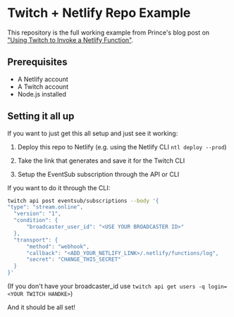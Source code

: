 # Twitch + Netlify Repo Example

This repository is the full working example from Prince's blog post on ["Using Twitch to Invoke a Netlify Function"](https://prince.dev/netlify-twitch).

## Prerequisites

- A Netlify account
- A Twitch account
- Node.js installed

## Setting it all up

If you want to just get this all setup and just see it working:

1. Deploy this repo to Netlify (e.g. using the Netlify CLI `ntl deploy --prod`)
2. Take the link that generates and save it for the Twitch CLI

3. Setup the EventSub subscription through the API or CLI

If you want to do it through the CLI:

```bash
twitch api post eventsub/subscriptions --body '{
"type": "stream.online",
  "version": "1",                      
  "condition": {                       
      "broadcaster_user_id": "<USE YOUR BROADCASTER ID>"
  },                      
  "transport": {                                                                          
      "method": "webhook",                                                                
      "callback": "<ADD_YOUR_NETLIFY_LINK>/.netlify/functions/log",
      "secret": "CHANGE_THIS_SECRET"  
  }
}'
```

(If you don't have your broadcaster_id use `twitch api get users -q login=<YOUR TWITCH HANDKE>`)

And it should be all set!
